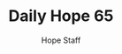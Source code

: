 ---
image: /assets/img/daily-hope-default-artwork.png
title: Daily Hope 65
number: 65
categories:
  - Daily Hope
author: Hope Staff
notes: Daily Hope 65
embed: >-
  <iframe style="border-radius:12px" src="https://open.spotify.com/embed/episode/6CTU2Epefo9B6Ez7RW4iHK?utm_source=generator" width="100%" height="352" frameBorder="0" allowfullscreen="" allow="autoplay; clipboard-write; encrypted-media; fullscreen; picture-in-picture" loading="lazy"></iframe>
---